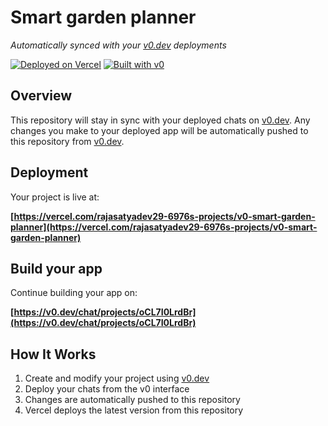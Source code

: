 # Smart garden planner

*Automatically synced with your [v0.dev](https://v0.dev) deployments*

[![Deployed on Vercel](https://img.shields.io/badge/Deployed%20on-Vercel-black?style=for-the-badge&logo=vercel)](https://vercel.com/rajasatyadev29-6976s-projects/v0-smart-garden-planner)
[![Built with v0](https://img.shields.io/badge/Built%20with-v0.dev-black?style=for-the-badge)](https://v0.dev/chat/projects/oCL7I0LrdBr)

## Overview

This repository will stay in sync with your deployed chats on [v0.dev](https://v0.dev).
Any changes you make to your deployed app will be automatically pushed to this repository from [v0.dev](https://v0.dev).

## Deployment

Your project is live at:

**[https://vercel.com/rajasatyadev29-6976s-projects/v0-smart-garden-planner](https://vercel.com/rajasatyadev29-6976s-projects/v0-smart-garden-planner)**

## Build your app

Continue building your app on:

**[https://v0.dev/chat/projects/oCL7I0LrdBr](https://v0.dev/chat/projects/oCL7I0LrdBr)**

## How It Works

1. Create and modify your project using [v0.dev](https://v0.dev)
2. Deploy your chats from the v0 interface
3. Changes are automatically pushed to this repository
4. Vercel deploys the latest version from this repository